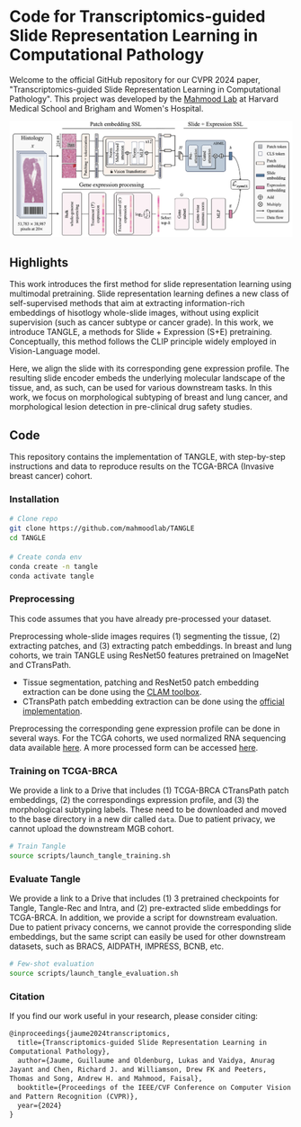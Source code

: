# Code for Transcriptomics-guided Slide Representation Learning in Computational Pathology

Welcome to the official GitHub repository for our CVPR 2024 paper, "Transcriptomics-guided Slide Representation Learning in Computational Pathology". This project was developed by the [Mahmood Lab](https://faisal.ai/) at Harvard Medical School and Brigham and Women's Hospital. 

![Alt text for the image](support/framework.png "Optional title")

## Highlights
This work introduces the first method for slide representation learning using multimodal pretraining. Slide representation learning defines a new class of self-supervised methods that aim at extracting information-rich embeddings of hisotlogy whole-slide images, without using explicit supervision (such as cancer subtype or cancer grade). In this work, we introduce TANGLE, a methods for Slide + Expression (S+E) pretraining. Conceptually, this method follows the CLIP principle widely employed in Vision-Language model. 

Here, we align the slide with its corresponding gene expression profile. The resulting slide encoder embeds the underlying molecular landscape of the tissue, and, as such, can be used for various downstream tasks. In this work, we focus on morphological subtyping of breast and lung cancer, and morphological lesion detection in pre-clinical drug safety studies.  

## Code
This repository contains the implementation of TANGLE, with step-by-step instructions and data to reproduce results on the TCGA-BRCA (Invasive breast cancer) cohort. 

### Installation

```bash
# Clone repo
git clone https://github.com/mahmoodlab/TANGLE
cd TANGLE

# Create conda env
conda create -n tangle
conda activate tangle
```

### Preprocessing 

This code assumes that you have already pre-processed your dataset.

Preprocessing whole-slide images requires (1) segmenting the tissue, (2) extracting patches, and (3) extracting patch embeddings. In breast and lung cohorts, we train TANGLE using ResNet50 features pretrained on ImageNet and CTransPath. 

- Tissue segmentation, patching and ResNet50 patch embedding extraction can be done using the [CLAM toolbox](https://github.com/mahmoodlab/CLAM).
- CTransPath patch embedding extraction can be done using the [official implementation](https://github.com/Xiyue-Wang/TransPath). 

Preprocessing the corresponding gene expression profile can be done in several ways. For the TCGA cohorts, we used normalized RNA sequencing data available [here](https://xenabrowser.net/datapages/?dataset=TCGA.BRCA.sampleMap%2FHiSeqV2_PANCAN&host=https%3A%2F%2Ftcga.xenahubs.net&removeHub=https%3A%2F%2Fxena.treehouse.gi.ucsc.edu%3A443). A more processed form can be accessed [here](https://github.com/mahmoodlab/SurvPath/blob/main/datasets_csv/raw_rna_data/combine/brca/rna_clean.csv).

### Training on TCGA-BRCA

We provide a link to a Drive that includes (1) TCGA-BRCA CTransPath patch embeddings, (2) the correspondings expression profile, and (3) the morphological subtyping labels. These need to be downloaded and moved to the base directory in a new dir called `data`. Due to patient privacy, we cannot upload the downstream MGB cohort. 

```bash
# Train Tangle
source scripts/launch_tangle_training.sh
```

### Evaluate Tangle

We provide a link to a Drive that includes (1) 3 pretrained checkpoints for Tangle, Tangle-Rec and Intra, and (2) pre-extracted slide embeddings for TCGA-BRCA. In addition, we provide a script for downstream evaluation. Due to patient privacy concerns, we cannot provide the corresponding slide embeddings, but the same script can easily be used for other downstream datasets, such as BRACS, AIDPATH, IMPRESS, BCNB, etc. 

```bash
# Few-shot evaluation
source scripts/launch_tangle_evaluation.sh
```

### Citation

If you find our work useful in your research, please consider citing:
```
@inproceedings{jaume2024transcriptomics,
  title={Transcriptomics-guided Slide Representation Learning in Computational Pathology},
  author={Jaume, Guillaume and Oldenburg, Lukas and Vaidya, Anurag Jayant and Chen, Richard J. and Williamson, Drew FK and Peeters, Thomas and Song, Andrew H. and Mahmood, Faisal},
  booktitle={Proceedings of the IEEE/CVF Conference on Computer Vision and Pattern Recognition (CVPR)},
  year={2024}
}
```


